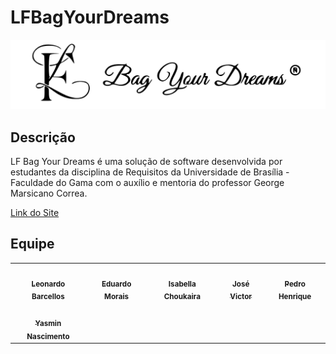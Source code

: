 # LFBagYourDreams

![Logo](assets/logo-lf.png)

## Descrição

LF Bag Your Dreams é uma solução de software desenvolvida por estudantes da disciplina de Requisitos da Universidade de Brasília - Faculdade do Gama com o auxílio e mentoria do professor George Marsicano Correa.

<a href="https://2025-1-t01-lf-bag-your-dreams.vercel.app/" target="_blank">Link do Site</a>

## Equipe
<table>
    <tr>
    <td align="center"><a href="https://github.com/oyLeonardo"><img src="https://avatars.githubusercontent.com/u/143723442?v=4" width="200px;" alt=""/><br/><sub><b>Leonardo Barcellos</b></sub></a><br/>
    <td align="center"><a href="https://github.com/Edumorais08"><img src="https://avatars.githubusercontent.com/u/139409504?v=4" width="200px;" alt=""/><br /><sub><b>Eduardo Morais</b></sub></a><br />
    <td align="center"><a href="https://github.com/isabellachoukaira"><img src="https://avatars.githubusercontent.com/u/185298426?v=4" width="200px;" alt=""/><br /><sub><b>Isabella Choukaira</b></sub></a><br />
    <td align="center"><a href="https://github.com/RR2M4A"><img src="https://avatars.githubusercontent.com/u/135292465?v=4" width="200px;" alt=""/><br /><sub><b>José Victor</b></sub></a><br />
    <td align="center"><a href="https://github.com/Pedro-Henrique3"><img src="https://avatars.githubusercontent.com/u/141349792?v=4" width="200px;" alt=""/><br /><sub><b>Pedro Henrique</b></sub></a><br />
    </tr>
    <tr>
    <td align="center"><a href="https://github.com/Yasm1nNasc1mento"><img src="https://avatars.githubusercontent.com/u/164230168?v=4" width="200px;" alt=""/><br /><sub><b>Yasmin Nascimento</b></sub></a><br />
    </tr>
</table>
